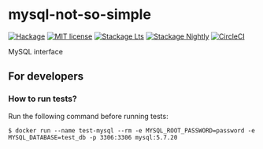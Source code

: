 # mysql-not-so-simple

[![Hackage](https://img.shields.io/hackage/v/mysql-not-so-simple.svg)](https://hackage.haskell.org/package/mysql-not-so-simple)
[![MIT license](https://img.shields.io/badge/license-MIT-blue.svg)](LICENSE)
[![Stackage Lts](http://stackage.org/package/mysql-not-so-simple/badge/lts)](http://stackage.org/lts/package/mysql-not-so-simple)
[![Stackage Nightly](http://stackage.org/package/mysql-not-so-simple/badge/nightly)](http://stackage.org/nightly/package/mysql-not-so-simple)
[![CircleCI](https://circleci.com/gh/Holmusk/mysql-not-so-simple.svg?style=svg&circle-token=f07890dcc36c8762572759e9152e64ae10d981e5)](https://circleci.com/gh/Holmusk/mysql-not-so-simple)

MySQL interface

## For developers

### How to run tests?

Run the following command before running tests:

```shell
$ docker run --name test-mysql --rm -e MYSQL_ROOT_PASSWORD=password -e MYSQL_DATABASE=test_db -p 3306:3306 mysql:5.7.20
```
